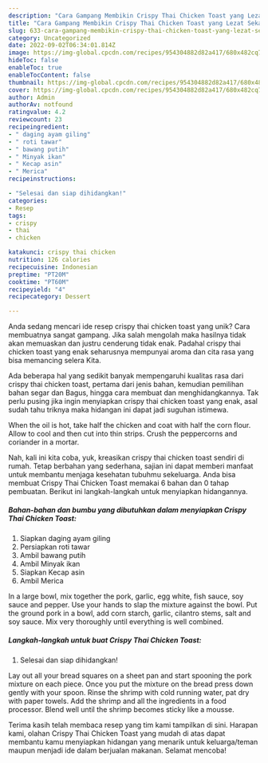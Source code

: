 ```yaml
---
description: "Cara Gampang Membikin Crispy Thai Chicken Toast yang Lezat Sekali"
title: "Cara Gampang Membikin Crispy Thai Chicken Toast yang Lezat Sekali"
slug: 633-cara-gampang-membikin-crispy-thai-chicken-toast-yang-lezat-sekali
category: Uncategorized
date: 2022-09-02T06:34:01.814Z
image: https://img-global.cpcdn.com/recipes/954304882d82a417/680x482cq70/crispy-thai-chicken-toast-foto-resep-utama.jpg
hideToc: false
enableToc: true
enableTocContent: false
thumbnail: https://img-global.cpcdn.com/recipes/954304882d82a417/680x482cq70/crispy-thai-chicken-toast-foto-resep-utama.jpg
cover: https://img-global.cpcdn.com/recipes/954304882d82a417/680x482cq70/crispy-thai-chicken-toast-foto-resep-utama.jpg
author: Admin
authorAv: notfound
ratingvalue: 4.2
reviewcount: 23
recipeingredient:
- " daging ayam giling"
- " roti tawar"
- " bawang putih"
- " Minyak ikan"
- " Kecap asin"
- " Merica"
recipeinstructions:

- "Selesai dan siap dihidangkan!"
categories:
- Resep
tags:
- crispy
- thai
- chicken

katakunci: crispy thai chicken 
nutrition: 126 calories
recipecuisine: Indonesian
preptime: "PT20M"
cooktime: "PT60M"
recipeyield: "4"
recipecategory: Dessert

---
```





Anda sedang mencari ide resep crispy thai chicken toast yang unik? Cara membuatnya sangat gampang. Jika salah mengolah maka hasilnya tidak akan memuaskan dan justru cenderung tidak enak. Padahal crispy thai chicken toast yang enak seharusnya mempunyai aroma dan cita rasa yang bisa memancing selera Kita.





Ada beberapa hal yang sedikit banyak mempengaruhi kualitas rasa dari crispy thai chicken toast, pertama dari jenis bahan, kemudian pemilihan bahan segar dan Bagus, hingga cara membuat dan menghidangkannya. Tak perlu pusing jika ingin menyiapkan crispy thai chicken toast yang enak,      asal sudah tahu triknya maka hidangan ini dapat jadi suguhan istimewa.














When the oil is hot, take half the chicken and coat with half the corn flour. Allow to cool and then cut into thin strips. Crush the peppercorns and coriander in a mortar.






Nah, kali ini kita coba, yuk, kreasikan crispy thai chicken toast sendiri di rumah. Tetap berbahan yang sederhana, sajian ini dapat memberi manfaat untuk membantu menjaga kesehatan tubuhmu sekeluarga. Anda bisa membuat Crispy Thai Chicken Toast memakai 6 bahan dan 0 tahap pembuatan. Berikut ini langkah-langkah untuk menyiapkan hidangannya.

<!--inarticleads1-->

##### Bahan-bahan dan bumbu yang dibutuhkan dalam menyiapkan Crispy Thai Chicken Toast:

1. Siapkan  daging ayam giling
1. Persiapkan  roti tawar
1. Ambil  bawang putih
1. Ambil  Minyak ikan
1. Siapkan  Kecap asin
1. Ambil  Merica


In a large bowl, mix together the pork, garlic, egg white, fish sauce, soy sauce and pepper. Use your hands to slap the mixture against the bowl. Put the ground pork in a bowl, add corn starch, garlic, cilantro stems, salt and soy sauce. Mix very thoroughly until everything is well combined. 

<!--inarticleads2-->

##### Langkah-langkah untuk buat Crispy Thai Chicken Toast:


1. Selesai dan siap dihidangkan!

Lay out all your bread squares on a sheet pan and start spooning the pork mixture on each piece. Once you put the mixture on the bread press down gently with your spoon. Rinse the shrimp with cold running water, pat dry with paper towels. Add the shrimp and all the ingredients in a food processor. Blend well until the shrimp becomes sticky like a mousse. 

Terima kasih telah membaca resep yang tim kami tampilkan di sini. Harapan kami, olahan Crispy Thai Chicken Toast yang mudah di atas dapat membantu kamu menyiapkan hidangan yang menarik untuk keluarga/teman maupun menjadi ide dalam berjualan makanan. Selamat mencoba!
